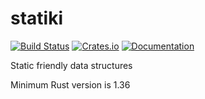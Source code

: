 # statiki

[![Build Status](https://dev.azure.com/DoumanAsh/statiki/_apis/build/status/DoumanAsh.statiki?branchName=master)](https://dev.azure.com/DoumanAsh/statiki/_build/latest?definitionId=1&branchName=master)
[![Crates.io](https://img.shields.io/crates/v/statiki.svg)](https://crates.io/crates/statiki)
[![Documentation](https://docs.rs/statiki/badge.svg)](https://docs.rs/crate/statiki/)

Static friendly data structures

Minimum Rust version is 1.36
